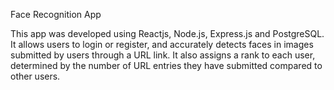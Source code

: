 Face Recognition App

This app was developed using Reactjs, Node.js, Express.js and PostgreSQL. It allows users to login or register, and accurately detects faces in images submitted by users through a URL link. It also assigns a rank to each user, determined by the number of URL entries they have submitted compared to other users.